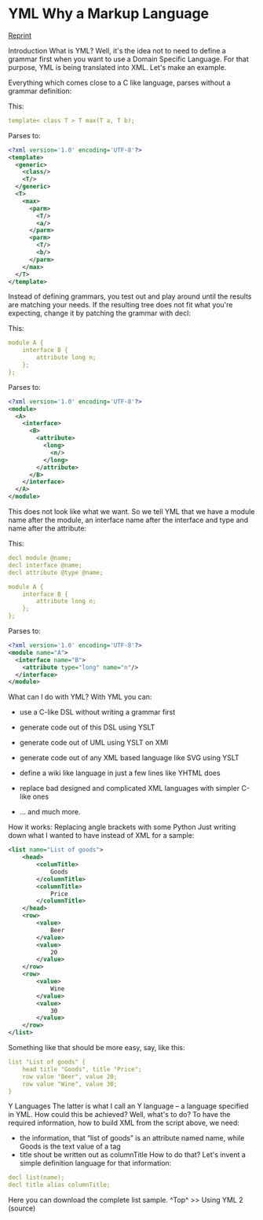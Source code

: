 ﻿# YML Why a Markup Language

[Reprint](https://fdik.org/yml/)

Introduction
What is YML?
Well, it's the idea not to need to define a grammar first when you want to use a Domain Specific Language. For that purpose, YML is being translated into XML. Let's make an example.

Everything which comes close to a C like language, parses without a grammar definition:

This:
```yml
template< class T > T max(T a, T b);
```
Parses to:
```xml
<?xml version='1.0' encoding='UTF-8'?>
<template>
  <generic>
    <class/>
    <T/>
  </generic>
  <T>
    <max>
      <parm>
        <T/>
        <a/>
      </parm>
      <parm>
        <T/>
        <b/>
      </parm>
    </max>
  </T>
</template>
```
Instead of defining grammars, you test out and play around until the results are matching your needs. If the resulting tree does not fit what you're expecting, change it by patching the grammar with decl:

This:
```yml
module A {
    interface B {
        attribute long n;
    };
};
```
Parses to:
```xml
<?xml version='1.0' encoding='UTF-8'?>
<module>
  <A>
    <interface>
      <B>
        <attribute>
          <long>
            <n/>
          </long>
        </attribute>
      </B>
    </interface>
  </A>
</module>
```
This does not look like what we want. So we tell YML that we have a module name after the module, an interface name after the interface and type and name after the attribute:

This:
```yml
decl module @name;
decl interface @name;
decl attribute @type @name;

module A {
    interface B {
        attribute long n;
    };
};
```
Parses to:
```xml
<?xml version='1.0' encoding='UTF-8'?>
<module name="A">
  <interface name="B">
    <attribute type="long" name="n"/>
  </interface>
</module>
```
What can I do with YML?
With YML you can:

- use a C-like DSL without writing a grammar first

- generate code out of this DSL using YSLT

- generate code out of UML using YSLT on XMI

- generate code out of any XML based language like SVG using YSLT

- define a wiki like language in just a few lines like YHTML does

- replace bad designed and complicated XML languages with simpler C-like ones

- ... and much more.

How it works: Replacing angle brackets with some Python
Just writing down what I wanted to have instead of XML for a sample:
```xml
<list name="List of goods">
    <head>
        <columTitle>
            Goods
        </columnTitle>
        <columnTitle>
            Price
        </columnTitle>
    </head>
    <row>
        <value>
            Beer
        </value>
        <value>
            20
        </value>
    </row>
    <row>
        <value>
            Wine
        </value>
        <value>
            30
        </value>
    </row>
</list>
```
Something like that should be more easy, say, like this:
```yml
list "List of goods" {
    head title "Goods", title "Price";
    row value "Beer", value 20;
    row value "Wine", value 30;
}
```
Y Languages
The latter is what I call an Y language – a language specified in YML. How could this be achieved? Well, what's to do? To have the required information, how to build XML from the script above, we need:

- the information, that “list of goods” is an attribute named name, while Goods is the text value of a tag
- title shout be written out as columnTitle
How to do that? Let's invent a simple definition language for that information:
```yml
decl list(name);
decl title alias columnTitle;
```
Here you can download the complete list sample.
^Top^ >> Using YML 2 (source)